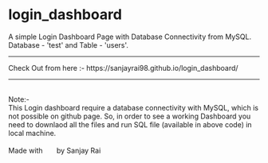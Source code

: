 # login_dashboard
A simple Login Dashboard Page with Database Connectivity from MySQL.
Database - 'test' and Table - 'users'. <br>
<hr>
Check Out from here :- https://sanjayrai98.github.io/login_dashboard/
<hr><br>
Note:- <br>
This Login dashboard require a database connectivity with MySQL, which is not possible on github page. So, in order to see a working Dashboard you need to downlaod all the files and run SQL file (available in above code) in local machine.
<br><br>
Made with <svg
   xmlns:svg="http://www.w3.org/2000/svg"
   xmlns="http://www.w3.org/2000/svg"
   version="1.0"
   width="20px"
   height="15px"
   id="svg2">
  <defs
     id="defs4" />
  <g
     id="layer1">
    <path
       d="M 297.29747,550.86823 C 283.52243,535.43191 249.1268,505.33855 220.86277,483.99412 C 137.11867,420.75228 125.72108,411.5999 91.719238,380.29088 C 29.03471,322.57071 2.413622,264.58086 2.5048478,185.95124 C 2.5493594,147.56739 5.1656152,132.77929 15.914734,110.15398 C 34.151433,71.768267 61.014996,43.244667 95.360052,25.799457 C 119.68545,13.443675 131.6827,7.9542046 172.30448,7.7296236 C 214.79777,7.4947896 223.74311,12.449347 248.73919,26.181459 C 279.1637,42.895777 310.47909,78.617167 316.95242,103.99205 L 320.95052,119.66445 L 330.81015,98.079942 C 386.52632,-23.892986 564.40851,-22.06811 626.31244,101.11153 C 645.95011,140.18758 648.10608,223.6247 630.69256,270.6244 C 607.97729,331.93377 565.31255,378.67493 466.68622,450.30098 C 402.0054,497.27462 328.80148,568.34684 323.70555,578.32901 C 317.79007,589.91654 323.42339,580.14491 297.29747,550.86823 z"
       id="path2417"
       style="fill:#ff0000" />
    <g
       transform="translate(129.28571,-64.285714)"
       id="g2221" />
  </g>
</svg> by Sanjay Rai
